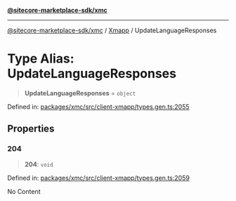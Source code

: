 [**@sitecore-marketplace-sdk/xmc**](../../../../README.md)

***

[@sitecore-marketplace-sdk/xmc](../../../../README.md) / [Xmapp](../README.md) / UpdateLanguageResponses

# Type Alias: UpdateLanguageResponses

> **UpdateLanguageResponses** = `object`

Defined in: [packages/xmc/src/client-xmapp/types.gen.ts:2055](https://github.com/Sitecore/marketplace-sdk/blob/e3ec55ede335ad59ac5875d32f0d68c50e7bc899/packages/xmc/src/client-xmapp/types.gen.ts#L2055)

## Properties

### 204

> **204**: `void`

Defined in: [packages/xmc/src/client-xmapp/types.gen.ts:2059](https://github.com/Sitecore/marketplace-sdk/blob/e3ec55ede335ad59ac5875d32f0d68c50e7bc899/packages/xmc/src/client-xmapp/types.gen.ts#L2059)

No Content
